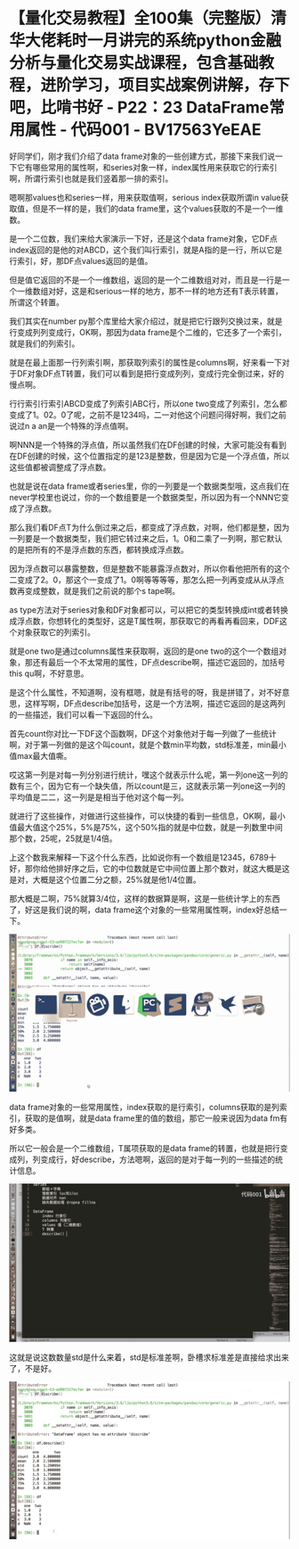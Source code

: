 # 【量化交易教程】全100集（完整版）清华大佬耗时一月讲完的系统python金融分析与量化交易实战课程，包含基础教程，进阶学习，项目实战案例讲解，存下吧，比啃书好 - P22：23 DataFrame常用属性 - 代码001 - BV17563YeEAE

好同学们，刚才我们介绍了data frame对象的一些创建方式，那接下来我们说一下它有哪些常用的属性啊，和series对象一样，index属性用来获取它的行索引啊，所谓行索引也就是我们竖着那一排的索引。

嗯啊那values也和series一样，用来获取值啊，serious index获取所谓in value获取值，但是不一样的是，我们的data frame里，这个values获取的不是一个一维数。

是一个二位数，我们来给大家演示一下好，还是这个data frame对象，它DF点index返回的是他的对ABCD，这个我们叫行索引，就是A指的是一行，所以它是行索引，好，那DF点values返回的是值。

但是值它返回的不是一个一维数组，返回的是一个二维数组对对，而且是一行是一个一维数组对好，这是和serious一样的地方，那不一样的地方还有T表示转置，所谓这个转置。

我们其实在number py那个库里给大家介绍过，就是把它行跟列交换过来，就是行变成列列变成行，OK啊，那因为data frame是个二维的，它还多了一个索引，就是我们的列索引。

就是在最上面那一行列索引啊，那获取列索引的属性是columns啊，好来看一下对于DF对象DF点T转置，我们可以看到是把行变成列列，变成行完全倒过来，好的慢点啊。

行行索引行索引ABCD变成了列索引ABC行，所以one two变成了列索引，怎么都变成了1。02。0了呢，之前不是1234吗，二一对他这个问题问得好啊，我们之前说过n a an是一个特殊的浮点值啊。

啊NNN是一个特殊的浮点值，所以虽然我们在DF创建的时候，大家可能没有看到在DF创建的时候，这个位置指定的是123是整数，但是因为它是一个浮点值，所以这些值都被调整成了浮点数。

也就是说在data frame或者series里，你的一列要是一个数据类型哦，这点我们在never学校里也说过，你的一个数组要是一个数据类型，所以因为有一个NNN它变成了浮点数。

那么我们看DF点T为什么倒过来之后，都变成了浮点数，对啊，他们都是整，因为一列要是一个数据类型，我们把它转过来之后，1。0和二乘了一列啊，那它默认的是把所有的不是浮点数的东西，都转换成浮点数。

因为浮点数可以暴露整数，但是整数不能暴露浮点数对，所以你看他把所有的这个二变成了2。0，那这个一变成了1。0啊等等等等，那怎么把一列再变成从从浮点数再变成整数，就是我们之前说的那个s tape啊。

as type方法对于series对象和DF对象都可以，可以把它的类型转换成int或者转换成浮点数，你想转化的类型好，这是T属性啊，那获取它的再看再看回来，DDF这个对象获取它的列索引。

就是one two是通过columns属性来获取啊，返回的是one two的这个一个数组对象，那还有最后一个不太常用的属性，DF点describe啊，描述它返回的，加括号this qu啊，不好意思。

是这个什么属性，不知道啊，没有框嗯，就是有括号的呀，我是拼错了，对不好意思，这样写啊，DF点describe加括号，这是一个方法啊，描述它返回的是这两列的一些描述，我们可以看一下返回的什么。

首先count你对比一下DF这个函数啊，DF这个对象他对于每一列做了一些统计啊，对于第一列做的是这个叫count，就是个数min平均数，std标准差，min最小值max最大值嘶。

哎这第一列是对每一列分别进行统计，嘿这个就表示什么呢，第一列one这一列的数有三个，因为它有一个缺失值，所以count是三，这就表示第一列one这一列的平均值是二二，这一列是是相当于他对这个每一列。

就进行了这些操作，对做进行这些操作，可以快捷的看到一些信息，OK啊，最小值最大值这个25%，5%是75%，这个50%指的就是中位数，就是一列数里中间那个数，25呢，25就是1/4倍。

上这个数我来解释一下这个什么东西，比如说你有一个数组是12345，6789十好，那你给他排好序之后，它的中位数就是它中间位置上那个数对，就这大概是这是对，大概是这个位置二分之额，25%就是他1/4位置。

那大概是二啊，75%就算3/4位，这样的数据算是啊，这是一些统计学上的东西了，好这是我们说的啊，data frame这个对象的一些常用属性啊，index好总结一下。



![](img/a727bba16627d1625c3510e06357bc36_1.png)

data frame对象的一些常用属性，index获取的是行索引，columns获取的是列索引，获取的是值啊，就是data frame里的值的数组，那它一般来说因为data fm有好多类。

所以它一般会是一个二维数组，T属项获取的是data frame的转置，也就是把行变成列，列变成行，好describe，方法嗯啊，返回的是对于每一列的一些描述的统计信息。



![](img/a727bba16627d1625c3510e06357bc36_3.png)

这就是说这数数量std是什么来着，std是标准差啊，卧槽求标准差是直接给求出来了，不是好。

![](img/a727bba16627d1625c3510e06357bc36_5.png)